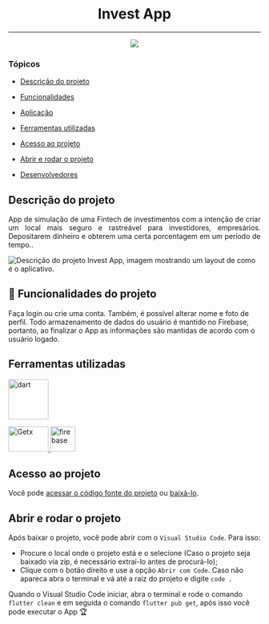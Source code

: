 <h1 align="center"> Invest App </h1>

<hr>

<p align="center">
   <img src="http://img.shields.io/static/v1?label=STATUS&message=EM%20DESENVOLVIMENTO&color=RED&style=for-the-badge" #vitrinedev/>
</p>

### Tópicos 

- [Descrição do projeto](#descrição-do-projeto)

- [Funcionalidades](#funcionalidades)

- [Aplicação](#aplicação)

- [Ferramentas utilizadas](#ferramentas-utilizadas)

- [Acesso ao projeto](#acesso-ao-projeto)

- [Abrir e rodar o projeto](#abrir-e-rodar-o-projeto)

- [Desenvolvedores](#desenvolvedores)

## Descrição do projeto 

<p align="justify">
App de simulação de uma Fintech de investimentos com a intenção de criar um local mais seguro e rastreável para investidores, empresários. Depositarem dinheiro e obterem uma certa porcentagem em um período de tempo..

![Descrição do projeto Invest App, imagem mostrando um layout de como é o aplicativo.](https://user-images.githubusercontent.com/84995067/191398034-c566fc96-6faa-4532-9c0a-515eac8c769b.jpg)
</p>

## 🔨 Funcionalidades do projeto

Faça login ou crie uma conta. Também, é possível alterar nome e foto de perfil. Todo armazenamento de dados do usuário é mantido no Firebase, portanto, ao finalizar o App as informações são mantidas de acordo com o usuário logado.

###

## Ferramentas utilizadas

<a href="https://dart.dev/" target="_blank"> <img src="https://dart.dev/assets/img/shared/dart/logo+text/horizontal/white.svg" alt="dart" width="80" height="80"/> </a> 

<a href="https://developer.android.com/studio" target="_blank"> <img src="https://res.cloudinary.com/practicaldev/image/fetch/s--6BxHqfkw--/c_imagga_scale,f_auto,fl_progressive,h_420,q_auto,w_1000/https://dev-to-uploads.s3.amazonaws.com/uploads/articles/l10fq2kiw28o3mok3v1m.jpg" alt="Getx" width="80" height="50"/> </a> <a href="https://firebase.google.com/?hl=pt" target="_blank"> <img src="https://www.gstatic.com/mobilesdk/160503_mobilesdk/logo/2x/firebase_96dp.png" alt="firebase" width="50" height="50"/> </a>

###

## Acesso ao projeto

Você pode [acessar o código fonte do projeto](https://github.com/nicolasbrunomorais/Invest-App) ou [baixá-lo](https://github.com/nicolasbrunomorais/Invest-App/files/9612436/Invest-App-main.zip).

## Abrir e rodar o projeto

Após baixar o projeto, você pode abrir com o `Visual Studio Code`. Para isso:

- Procure o local onde o projeto está e o selecione (Caso o projeto seja baixado via zip, é necessário extraí-lo antes de procurá-lo);
- Clique com o botão direito e use a opção `Abrir com Code`. Caso não apareca abra o terminal e vá até a raiz do projeto e digite `code .`

Quando o Visual Studio Code iniciar, abra o terminal e rode o comando `flutter clean` e em seguida o comando `flutter pub get`, após isso você pode executar o App 🏆 

